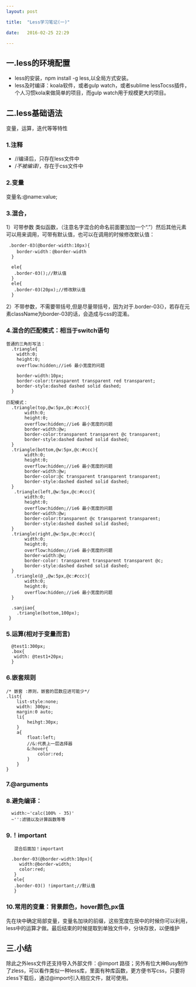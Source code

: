 ```yaml
---
layout: post

title:  "Less学习笔记(一)"

date:   2016-02-25 22:29

---
```


## 一.less的环境配置

* less的安装，npm install -g less,以全局方式安装。
* less及时编译：koala软件，或者gulp watch，或者sublime lessTocss插件，个人习惯kola来做简单的项目，而gulp watch用于规模更大的项目。

## 二.less基础语法

变量，运算，迭代等等特性

### 1.注释

* //编译后，只存在less文件中
* /*不被编译*/，存在于css文件中

### 2.变量
  变量名:@name:value;

### 3.混合，
  1）可带参数
  类似函数，（注意名字混合的命名前面要加加一个“.”）然后其他元素可以用来调用，可带有默认值，也可以在调用的时候修改默认值：

	 .border-03(@border-width:10px){ 
        border-width：@border-width
      }

	  ele{
	   .border-03();//默认值
	  }
	  ele{
	   .border-03(20px);//修改默认值
	  }

 2）不带参数，不需要带括号,但是尽量带括号，因为对于.border-03{}，若存在元素className为border-03的话，会造成与css的混淆。

### 4.混合的匹配模式：相当于switch语句

	普通的三角形写法：
	  .triangle{
	    width:0;
	    height:0;
	    overflow:hidden;//ie6 最小宽度的问题
	
	    border-width:10px;
	    border-color:transparent transparent red transparent;
	    border-style:dashed dashed solid dashed;
	  }

	匹配模式：
	  .triangle(top,@w:5px,@c:#ccc){
	       width:0;
	       height:0;
	       overflow:hidden;//ie6 最小宽度的问题
	       border-width:@w;
	       border-color:transparent transparent @c transparent;
	       border-style:dashed dashed solid dashed;
	  }
	  .triangle(bottom,@w:5px,@c:#ccc){
	       width:0;
	       height:0;
	       overflow:hidden;//ie6 最小宽度的问题
	       border-width:@w;
	       border-color:@c transparent transparent transparent;
	       border-style:dashed dashed solid dashed;
	  }
	   .triangle(left,@w:5px,@c:#ccc){
	       width:0;
	       height:0;
	       overflow:hidden;//ie6 最小宽度的问题
	       border-width:@w;
	       border-color:transparent @c transparent transparent;
	       border-style:dashed dashed solid dashed;
	  }
	  .triangle(right,@w:5px,@c:#ccc){
	       width:0;
	       height:0;
	       overflow:hidden;//ie6 最小宽度的问题
	       border-width:@w;
	       border-color: transparent transparent transparent @c;
	       border-style:dashed dashed solid dashed;
	  }
	   .triangle(@_,@w:5px,@c:#ccc){
	       width:0;
	       height:0;
	       overflow:hidden;//ie6 最小宽度的问题
	  }
	
	  .sanjiao{
	    .triangle(bottom,100px);
     }
### 5.运算(相对于变量而言)

	  @test1:300px;
	  .box{
	   width: @test1+20px;
	  }

### 6.嵌套规则

	/* 嵌套 :原则，嵌套的层数应进可能少*/
	.list{
		list-style:none;
		width: 300px;
		margin:0 auto;
		li{
			heihgt:30px;
		}
	    a{
	    	float:left;
	    	//&:代表上一层选择器
	    	&:hover{
	    		color:red;
	    	}
	    }
	}
### 7.@arguments



### 8.避免编译：
	  width:~'calc(100% - 35)'
	  ~'':滤镜以及计算函数等等
###  9.！important

	   混合后面加！important
	
	  .border-03(@border-width:10px){
	     width:@border-width;
	     color:red;
	   }
	   ele{
	   .border-03() !important;//默认值
	   }

### 10.常用的变量：背景颜色，hover颜色,px值

先在块中确定局部变量，变量名加块的前缀，这些宽度在居中的时候你可以利用，less中的运算才做。最后结束的时候提取到单独文件中，分块存放，以便维护

## 三.小结
除此之外less文件还支持导入外部文件：@import 路径；另外有位大神Busy制作了zless，可以看作类似一种less库，里面有种库函数，更方便书写css，只要将zless下载后，通过@import引入相应文件，就可使用。





